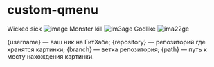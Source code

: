 # custom-qmenu
Wicked sick
![image](https://github.com/user-attachments/assets/88511560-1f84-447c-a713-fe6ded5b7edf)
Monster kill
![im3age](https://github.com/user-attachments/assets/d7928fd9-63f5-4ced-b8e5-4c749cbd8355)
Godlike
![ima22ge](https://github.com/user-attachments/assets/0617cd4a-f0a8-406a-8991-3100e3a31113)

{username} — ваш ник на ГитХабе;
{repository} — репозиторий где хранятся картинки;
{branch} — ветка репозитория;
{path} — путь к месту нахождения картинки.
